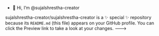- 👋 Hi, I’m @sujalshrestha-creator

sujalshrestha-creator/sujalshrestha-creator is a ✨ special ✨ repository because its `README.md` (this file) appears on your GitHub profile.
You can click the Preview link to take a look at your changes.
--->
